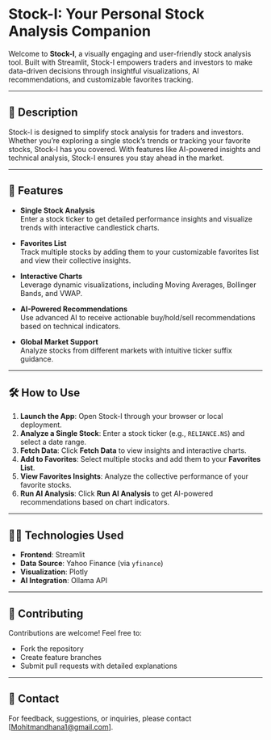 # Stock-I: Your Personal Stock Analysis Companion

Welcome to **Stock-I**, a visually engaging and user-friendly stock analysis tool. Built with Streamlit, Stock-I empowers traders and investors to make data-driven decisions through insightful visualizations, AI recommendations, and customizable favorites tracking.

---

## 📌 Description
Stock-I is designed to simplify stock analysis for traders and investors. Whether you’re exploring a single stock’s trends or tracking your favorite stocks, Stock-I has you covered. With features like AI-powered insights and technical analysis, Stock-I ensures you stay ahead in the market.

---

## 🌟 Features

- **Single Stock Analysis**  
  Enter a stock ticker to get detailed performance insights and visualize trends with interactive candlestick charts.

- **Favorites List**  
  Track multiple stocks by adding them to your customizable favorites list and view their collective insights.

- **Interactive Charts**  
  Leverage dynamic visualizations, including Moving Averages, Bollinger Bands, and VWAP.

- **AI-Powered Recommendations**  
  Use advanced AI to receive actionable buy/hold/sell recommendations based on technical indicators.

- **Global Market Support**  
  Analyze stocks from different markets with intuitive ticker suffix guidance.

---

## 🛠 How to Use

1. **Launch the App**: Open Stock-I through your browser or local deployment.
2. **Analyze a Single Stock**: Enter a stock ticker (e.g., `RELIANCE.NS`) and select a date range.
3. **Fetch Data**: Click **Fetch Data** to view insights and interactive charts.
4. **Add to Favorites**: Select multiple stocks and add them to your **Favorites List**.
5. **View Favorites Insights**: Analyze the collective performance of your favorite stocks.
6. **Run AI Analysis**: Click **Run AI Analysis** to get AI-powered recommendations based on chart indicators.

---

## 🧑‍💻 Technologies Used

- **Frontend**: Streamlit  
- **Data Source**: Yahoo Finance (via `yfinance`)  
- **Visualization**: Plotly  
- **AI Integration**: Ollama API


---

## 🤝 Contributing
Contributions are welcome! Feel free to:
- Fork the repository
- Create feature branches
- Submit pull requests with detailed explanations

---

## 📧 Contact
For feedback, suggestions, or inquiries, please contact [Mohitmandhana1@gmail.com].

